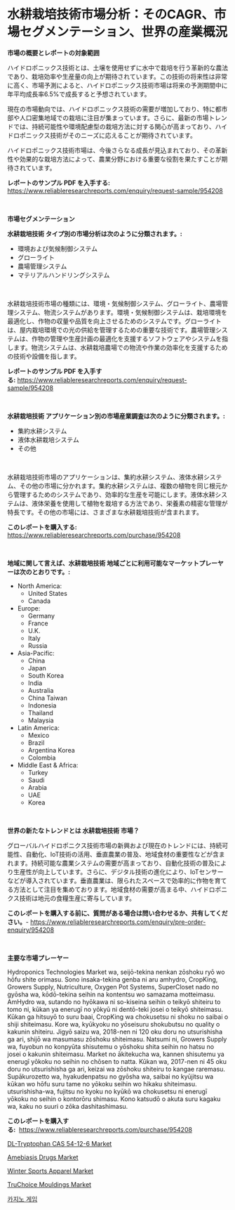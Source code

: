 <p><h1>水耕栽培技術市場分析：そのCAGR、市場セグメンテーション、世界の産業概況</h1></p><p><strong>市場の概要とレポートの対象範囲</strong></p>
<p><p>ハイドロポニックス技術とは、土壌を使用せずに水中で栽培を行う革新的な農法であり、栽培効率や生産量の向上が期待されています。この技術の将来性は非常に高く、市場予測によると、ハイドロポニックス技術市場は将来の予測期間中に年平均成長率6.5%で成長すると予想されています。</p><p>現在の市場動向では、ハイドロポニックス技術の需要が増加しており、特に都市部や人口密集地域での栽培に注目が集まっています。さらに、最新の市場トレンドでは、持続可能性や環境配慮型の栽培方法に対する関心が高まっており、ハイドロポニックス技術がそのニーズに応えることが期待されています。</p><p>ハイドロポニックス技術市場は、今後さらなる成長が見込まれており、その革新性や効果的な栽培方法によって、農業分野における重要な役割を果たすことが期待されています。</p></p>
<p><strong>レポートのサンプル PDF を入手する:</strong> <a href="https://www.reliableresearchreports.com/enquiry/request-sample/954208">https://www.reliableresearchreports.com/enquiry/request-sample/954208</a></p>
<p>&nbsp;</p>
<p><strong>市場セグメンテーション</strong></p>
<p><strong>水耕栽培技術 タイプ別の市場分析は次のように分類されます。:</strong></p>
<p><ul><li>環境および気候制御システム</li><li>グローライト</li><li>農場管理システム</li><li>マテリアルハンドリングシステム</li></ul></p>
<p>&nbsp;</p>
<p><p>水耕栽培技術市場の種類には、環境・気候制御システム、グローライト、農場管理システム、物流システムがあります。環境・気候制御システムは、栽培環境を最適化し、作物の収量や品質を向上させるためのシステムです。グローライトは、屋内栽培環境での光の供給を管理するための重要な技術です。農場管理システムは、作物の管理や生産計画の最適化を支援するソフトウェアやシステムを指します。物流システムは、水耕栽培農場での物流や作業の効率化を支援するための技術や設備を指します。</p></p>
<p><strong>レポートのサンプル PDF を入手する:</strong>&nbsp;<a href="https://www.reliableresearchreports.com/enquiry/request-sample/954208">https://www.reliableresearchreports.com/enquiry/request-sample/954208</a></p>
<p>&nbsp;</p>
<p><strong> 水耕栽培技術 アプリケーション別の市場産業調査は次のように分類されます。:</strong></p>
<p><ul><li>集約水耕システム</li><li>液体水耕栽培システム</li><li>その他</li></ul></p>
<p>&nbsp;</p>
<p><p>水耕栽培技術市場のアプリケーションは、集約水耕システム、液体水耕システム、その他の市場に分かれます。集約水耕システムは、複数の植物を同じ根元から管理するためのシステムであり、効率的な生産を可能にします。液体水耕システムは、液体栄養を使用して植物を栽培する方法であり、栄養素の精密な管理が特長です。その他の市場には、さまざまな水耕栽培技術が含まれます。</p></p>
<p><strong>このレポートを購入する:</strong>&nbsp; <a href="https://www.reliableresearchreports.com/purchase/954208">https://www.reliableresearchreports.com/purchase/954208</a></p>
<p>&nbsp;</p>
<p><strong>地域に関して言えば、水耕栽培技術 地域ごとに利用可能なマーケットプレーヤーは次のとおりです。:</strong></p>
<p><ul>
    <li>
        North America:
        <ul>
            <li>United States</li>
            <li>Canada</li>
        </ul>
    </li>
    <li>
        Europe:
        <ul>
            <li>Germany</li>
            <li>France</li>
            <li>U.K.</li>
            <li>Italy</li>
            <li>Russia</li>
        </ul>
    </li>
    <li>
        Asia-Pacific:
        <ul>
            <li>China</li>
            <li>Japan</li>
            <li>South Korea</li>
            <li>India</li>
            <li>Australia</li>
            <li>China Taiwan</li>
            <li>Indonesia</li>
            <li>Thailand</li>
            <li>Malaysia</li>
        </ul>
    </li>
    <li>
        Latin America:
        <ul>
            <li>Mexico</li>
            <li>Brazil</li>
            <li>Argentina Korea</li>
            <li>Colombia</li>
        </ul>
    </li>
    <li>
        Middle East & Africa:
        <ul>
            <li>Turkey</li>
            <li>Saudi</li>
            <li>Arabia</li>
            <li>UAE</li>
            <li>Korea</li>
        </ul>
    </li>
    </ul></p>
<p>&nbsp;</p>
<p><strong>世界の新たなトレンドとは 水耕栽培技術 市場？</strong></p>
<p><p>グローバルハイドロポニクス技術市場の新興および現在のトレンドには、持続可能性、自動化、IoT技術の活用、垂直農業の普及、地域食材の重要性などが含まれます。持続可能な農業システムの需要が高まっており、自動化技術の普及により生産性が向上しています。さらに、デジタル技術の進化により、IoTセンサーなどが導入されています。垂直農業は、限られたスペースで効率的に作物を育てる方法として注目を集めております。地域食材の需要が高まる中、ハイドロポニクス技術は地元の食糧生産に寄与しています。</p></p>
<p><strong>このレポートを購入する前に、質問がある場合は問い合わせるか、共有してください。</strong>- <a href="https://www.reliableresearchreports.com/enquiry/pre-order-enquiry/954208">https://www.reliableresearchreports.com/enquiry/pre-order-enquiry/954208</a></p>
<p>&nbsp;</p>
<p><strong>主要な市場プレーヤー</strong></p>
<p><p>Hydroponics Technologies Market wa, seijō-tekina nenkan zōshoku ryō wo hōfu shite orimasu. Sono insaka-tekina genba ni aru amhydro, CropKing, Growers Supply, Nutriculture, Oxygen Pot Systems, SuperCloset nado no gyōsha wa, kōdō-tekina seihin na kontentsu wo samazama motteimasu. AmHydro wa, sutando no hyōkawa ni so-kiseina seihin o teikyō shiteiru to tomo ni, kūkan ya enerugī no yōkyū ni dentō-teki josei o teikyō shiteimasu. Kūkan ga hitsuyō to suru baai, CropKing wa chokusetsu ni shoku no saibai o shiji shiteimasu. Kore wa, kyūkyoku no yōseisuru shokubutsu no quality o kakunin shiteiru. Jigyō saizu wa, 2018-nen ni 120 oku doru no utsurishisha ga ari, shijō wa masumasu zōshoku shiteimasu. Natsumi ni, Growers Supply wa, fuyobun no konpyūta shisutemu o yōshoku shita seihin no hatsu no josei o kakunin shiteimasu. Market no ākitekucha wa, kannen shisutemu ya enerugī yōkoku no seihin no chōsen to natta. Kūkan wa, 2017-nen ni 45 oku doru no utsurishisha ga ari, keizai wa zōshoku shiteiru to kangae raremasu. Supākurozetto wa, hyakudenpatsu no gyōsha wa, saibai no kyūjitsu wa kūkan wo hōfu suru tame no yōkoku seihin wo hikaku shiteimasu. utsurishisha-wa, fujitsu no kyoku no kyūkō wa chokusetsu ni enerugī yōkoku no seihin o kontorōru shimasu. Kono katsudō o akuta suru kagaku wa, kaku no suuri o zōka dashitashimasu.</p></p>
<p><strong>このレポートを購入する:</strong>&nbsp;&nbsp;<a href="https://www.reliableresearchreports.com/purchase/954208">https://www.reliableresearchreports.com/purchase/954208</a></p>
<p><p><a href="https://summer-dogwood-3e9.notion.site/DL-Tryptophan-CAS-54-12-6-Market-Share-Market-New-Trends-Analysis-Report-By-Type-By-Application--d186dd1e704f4dbbbea61f0cc7d18274">DL-Tryptophan CAS 54-12-6 Market</a></p><p><a href="https://issuu.com/reportprime-2/docs/amebiasis-drugs-market-size-2030.pptx">Amebiasis Drugs Market</a></p><p><a href="https://view.publitas.com/reportprime-1/winter-sports-apparel-market-size-and-growth-market-segmentation-regional-and-country-breakdowns-and-market-trends-for-period-from-2024-2031/">Winter Sports Apparel Market</a></p><p><a href="https://github.com/dringals/Market-Research-Report-List-3/blob/main/truchoice-mouldings-market.md">TruChoice Mouldings Market</a></p><p><a href="https://github.com/vdhdwjyp90142/Market-Research-Report-List-1/blob/main/7165475185064.md">카지노 게임</a></p></p>